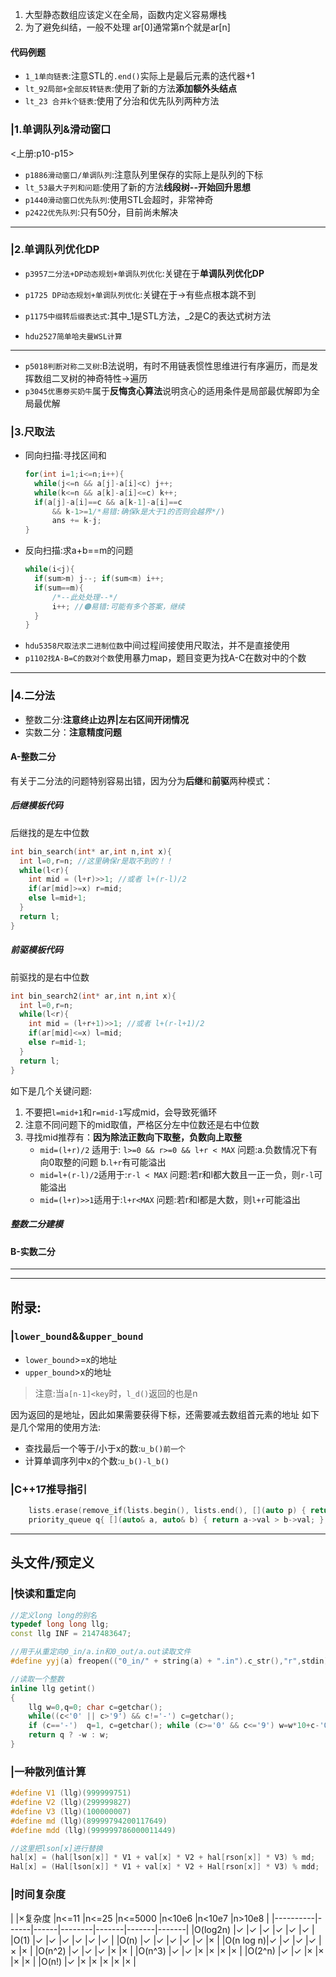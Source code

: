1. 大型静态数组应该定义在全局，函数内定义容易爆栈
2. 为了避免纠结，一般不处理 ar[0]通常第n个就是ar[n]

#### 代码例题
- `1_1单向链表`:注意STL的`.end()`实际上是最后元素的迭代器+1
- `lt_92局部+全部反转链表`:使用了新的方法**添加额外头结点**
- `lt_23 合并k个链表`:使用了分治和优先队列两种方法

### |1.单调队列&滑动窗口
<上册:p10-p15>
- `p1886滑动窗口/单调队列`:注意队列里保存的实际上是队列的下标
- `lt_53最大子列和问题`:使用了新的方法**线段树--开始回升思想**
- `p1440滑动窗口优先队列`:使用STL会超时，非常神奇
- `p2422优先队列`:只有50分，目前尚未解决
---

### |2.单调队列优化DP
- `p3957二分法+DP动态规划+单调队列优化`:关键在于**单调队列优化DP**
- `p1725 DP动态规划+单调队列优化`:关键在于->有些点根本跳不到

- `p1175中缀转后缀表达式`:其中_1是STL方法，_2是C的表达式树方法
- `hdu2527简单哈夫曼WSL计算`
---

- `p5018判断对称二叉树`:B法说明，有时不用链表惯性思维进行有序遍历，而是发挥数组二叉树的神奇特性->遍历
- `p3045优惠劵买奶牛`属于**反悔贪心算法**说明贪心的适用条件是局部最优解即为全局最优解

### |3.尺取法
- 同向扫描:寻找区间和
  ```cpp
  for(int i=1;i<=n;i++){
    while(j<=n && a[j]-a[i]<c) j++;
    while(k<=n && a[k]-a[i]<=c) k++;
    if(a[j]-a[i]==c && a[k-1]-a[i]==c
        && k-1>=1/*易错:确保k是大于1的否则会越界*/)
        ans += k-j;
  }
  ```
- 反向扫描:求a+b==m的问题
  ```cpp
  while(i<j){
    if(sum>m) j--; if(sum<m) i++;
    if(sum==m){
        /*--此处处理--*/
        i++; //🟠易错:可能有多个答案，继续
    }
  }
  ```
- `hdu5358尺取法求二进制位数`中间过程间接使用尺取法，并不是直接使用
- `p1102找A-B=C的数对个数`使用暴力map，题目变更为找A-C在数对中的个数
---

### |4.二分法
- 整数二分:**注意终止边界|左右区间开闭情况**
- 实数二分：**注意精度问题**


#### A-整数二分
有关于二分法的问题特别容易出错，因为分为**后继**和**前驱**两种模式：
##### 后继模板代码
后继找的是左中位数
```cpp
int bin_search(int* ar,int n,int x){
  int l=0,r=n; //这里确保r是取不到的！！
  while(l<r){
    int mid = (l+r)>>1; //或者 l+(r-l)/2
    if(ar[mid]>=x) r=mid;
    else l=mid+1;
  }
  return l;
}
```
##### 前驱模板代码
前驱找的是右中位数
```cpp
int bin_search2(int* ar,int n,int x){
  int l=0,r=n;
  while(l<r){
    int mid = (l+r+1)>>1; //或者 l+(r-l+1)/2
    if(ar[mid]<=x) l=mid;
    else r=mid-1;
  }
  return l;
}
```
如下是几个关键问题:
1. 不要把`l=mid+1`和`r=mid-1`写成mid，会导致死循环
2. 注意不同问题下的mid取值，严格区分左中位数还是右中位数
3. 寻找mid推荐有：**因为除法正数向下取整，负数向上取整**
   - `mid=(l+r)/2` 适用于: `l>=0 && r>=0 && l+r < MAX`
                  问题:a.负数情况下有向0取整的问题 b.`l+r`有可能溢出
   - `mid=l+(r-l)/2`适用于:`r-l < MAX`
                  问题:若r和l都大数且一正一负，则`r-l`可能溢出
   - `mid=(l+r)>>1`适用于:`l+r<MAX`
                  问题:若r和l都是大数，则`l+r`可能溢出

##### 整数二分建模



#### B-实数二分



---

---

## 附录:

### |`lower_bound`&&`upper_bound`
- `lower_bound`>=x的地址
- `upper_bound`>x的地址
> 注意:当`a[n-1]<key`时，`l_d()`返回的也是n

因为返回的是地址，因此如果需要获得下标，还需要减去数组首元素的地址
如下是几个常用的使用方法:
- 查找最后一个等于/小于x的数:`u_b()前一个`
- 计算单调序列中x的个数:`u_b()-l_b()`
  
### |C++17推导指引
```cpp
    lists.erase(remove_if(lists.begin(), lists.end(), [](auto p) { return !p; }), lists.end());
    priority_queue q{ [](auto& a, auto& b) { return a->val > b->val; }, lists };
```


---

## 头文件/预定义

### |快读和重定向
```cpp
//定义long long的别名
typedef long long llg;
const llg INF = 2147483647;

//用于从重定向0_in/a.in和0_out/a.out读取文件
#define yyj(a) freopen(("0_in/" + string(a) + ".in").c_str(),"r",stdin),freopen(("0_out/" + string(a) + ".out").c_str(),"w",stdout)

//读取一个整数
inline llg getint()
{
    llg w=0,q=0; char c=getchar();
    while((c<'0' || c>'9') && c!='-') c=getchar();
    if (c=='-')  q=1, c=getchar(); while (c>='0' && c<='9') w=w*10+c-'0', c=getchar();
    return q ? -w : w;
}

```

### |一种散列值计算
```cpp
#define V1 (llg)(999999751) 
#define V2 (llg)(299999827) 
#define V3 (llg)(100000007)
#define md (llg)(89999794200117649)
#define mdd (llg)(999999786000011449)

//这里把lson[x]进行替换
hal[x] = (hal[lson[x]] * V1 + val[x] * V2 + hal[rson[x]] * V3) % md;
Hal[x] = (Hal[lson[x]] * V1 + val[x] * V2 + Hal[rson[x]] * V3) % mdd;
```

### |时间复杂度
|       |×复杂度    |n<=11 |n<=25 |n<=5000 |n<10e6 |n<10e7 |n>10e8 |
|----------|------|------|--------|-------|-------|-------|
|O(log2n)  |✓     |✓     |✓       |✓      |✓      |✓      |
|O(1)      |✓     |✓     |✓       |✓      |✓      |✓      |
|O(n)      |✓     |✓     |✓       |✓      |✓      |×      |
|O(n log n)|✓     |✓     |✓       |✓      |×      |×      |
|O(n^2)    |✓     |✓     |✓      |×      |×      |
|O(n^3)    |✓     |✓     |×       |×      |×      |×      |
|O(2^n)    |✓     |✓     |×       |×      |×      |×      |
|O(n!)     |✓     |×     |×       |×      |×      |×      |

